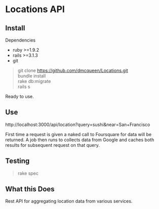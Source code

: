 Locations API
=============

Install
-------

Dependencies
  * ruby >=1.9.2
  * rails >=3.1.3
  * git

>git clone https://github.com/dmcqueen/Locations.git  
>bundle install  
>rake db:migrate  
>rails s  

Ready to use.

Use
---

http://localhost:3000/api/location?query=sushi&near=San+Francisco

First time a request is given a naked call to Foursquare for data will be returned.
A job then runs to collects data from Google and caches both results for subsequent request on that query.

Testing
------

>rake spec

What this Does
--------------

Rest API for aggregating location data from various services.
